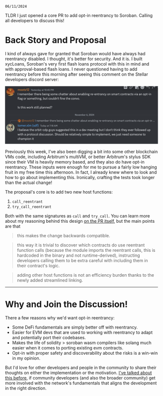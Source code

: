 `06/11/2024`

TLDR I just opened a core PR to add opt-in reentrancy to Soroban. Calling all developers to discuss this!

# Back Story and Proposal

I kind of always gave for granted that Soroban would have always had reentrancy disabled. I thought,
it's better for security. And it is. I built xycLoans, Soroban's very first flash loans protocol with this in mind
and with approval-based flash loans. I never questioned having to add reentrancy before this morning after seeing
this comment on the Stellar developers discord server:

<img src="/images/discord-screenshot.png"/>

Previously this week, I've also been digging a bit into some other blockchain VMs code, including Arbitrum's multiVM, or better
Arbitrum's stylus SDK since their VM is heavily memory based, and they also do have opt-in reentrancy. These inputs were enough
for me to pursue a fairly low hanging fruit in my free time this afternoon. In fact, I already knew where to look and how to go
about implementing this. Ironically, crafting the tests took longer than the actual change!

The proposal's core is to add two new host functions:

1. `call_reentrant`
2. `try_call_reentrant`

Both with the same signatures as `call` and `try_call`. You can learn more about my reasoning behind this design [on the PR itself](https://github.com/stellar/rs-soroban-env/pull/1491), but the main points are that 

> this makes the change backwards compatible.

> this way it is trivial to discover which contracts do use reentrant function calls (because the module imports the reentrant calls,
 this is hardcoded in the binary and not runtime-derived), instructing developers calling them to be extra careful with 
 including them in their contract's logic.

> adding other host functions is not an efficiency burden thanks to the newly added streamlined linking.

<hr/>

# Why and Join the Discussion!

There a few reasons why we'd want opt-in reentrancy:

- Some DeFi fundamentals are simply better off with reentrancy.
- Easier for EVM devs that are used to working with reentrancy to adapt and potentially port their codebases.
- Makes the life of solidity > soroban wasm compilers like solang much easier when it comes to porting existing evm contracts. 
- Opt-in with proper safety and discoverability about the risks is a win-win in my opinion. 

But I'd love for other developers and people in the community to share their thoughts on either the implementation
or the motivation. [I've talked about this before](https://www.youtube.com/watch?v=P344_wKJshk&list=PLmr3tp_7-7Gh0NyWoqYkBkJC6kwDNqXJh&index=4), if community developers (and also the broader community) get more
involved with the network's fundamentals that aligns the development in the right direction.

